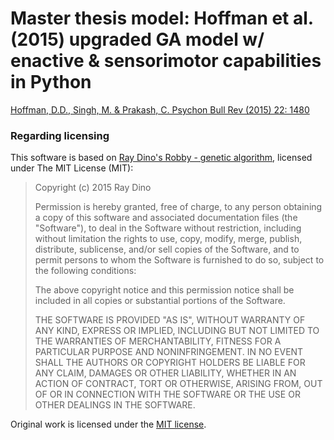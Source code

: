 # Master thesis model: Hoffman et al. (2015) upgraded GA model w/ enactive &amp; sensorimotor capabilities in Python 

[Hoffman, D.D., Singh, M. & Prakash, C. Psychon Bull Rev (2015) 22: 1480](https://doi.org/10.3758/s13423-015-0890-8)

### Regarding licensing

This software is based on [Ray Dino's Robby - genetic algorithm](https://github.com/ray-dino/robby-genetic-algorithm), licensed under The MIT License (MIT): 

> Copyright (c) 2015 Ray Dino
> 
> Permission is hereby granted, free of charge, to any person obtaining a copy
> of this software and associated documentation files (the "Software"), to deal
> in the Software without restriction, including without limitation the rights
> to use, copy, modify, merge, publish, distribute, sublicense, and/or sell
> copies of the Software, and to permit persons to whom the Software is
> furnished to do so, subject to the following conditions:
> 
> The above copyright notice and this permission notice shall be included in all
> copies or substantial portions of the Software.
> 
> THE SOFTWARE IS PROVIDED "AS IS", WITHOUT WARRANTY OF ANY KIND, EXPRESS OR
> IMPLIED, INCLUDING BUT NOT LIMITED TO THE WARRANTIES OF MERCHANTABILITY,
> FITNESS FOR A PARTICULAR PURPOSE AND NONINFRINGEMENT. IN NO EVENT SHALL THE
> AUTHORS OR COPYRIGHT HOLDERS BE LIABLE FOR ANY CLAIM, DAMAGES OR OTHER
> LIABILITY, WHETHER IN AN ACTION OF CONTRACT, TORT OR OTHERWISE, ARISING FROM,
> OUT OF OR IN CONNECTION WITH THE SOFTWARE OR THE USE OR OTHER DEALINGS IN THE
> SOFTWARE.

Original work is licensed under the [MIT license](https://github.com/TineKolenik/hoffman_reproduction/blob/master/LICENSE).
